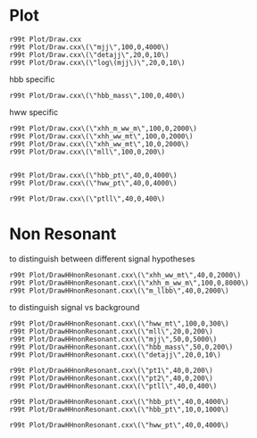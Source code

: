 Plot
=======

    r99t Plot/Draw.cxx
    r99t Plot/Draw.cxx\(\"mjj\",100,0,4000\)
    r99t Plot/Draw.cxx\(\"detajj\",20,0,10\)
    r99t Plot/Draw.cxx\(\"log\(mjj\)\",20,0,10\)


hbb specific

    r99t Plot/Draw.cxx\(\"hbb_mass\",100,0,400\)

hww specific

    r99t Plot/Draw.cxx\(\"xhh_m_ww_m\",100,0,2000\)
    r99t Plot/Draw.cxx\(\"xhh_ww_mt\",100,0,2000\)
    r99t Plot/Draw.cxx\(\"xhh_ww_mt\",10,0,2000\)
    r99t Plot/Draw.cxx\(\"mll\",100,0,200\)


    r99t Plot/Draw.cxx\(\"hbb_pt\",40,0,4000\)
    r99t Plot/Draw.cxx\(\"hww_pt\",40,0,4000\)

    r99t Plot/Draw.cxx\(\"ptll\",40,0,400\)



Non Resonant
=======

to distinguish between different signal hypotheses

    r99t Plot/DrawHHnonResonant.cxx\(\"xhh_ww_mt\",40,0,2000\)
    r99t Plot/DrawHHnonResonant.cxx\(\"xhh_m_ww_m\",100,0,8000\)
    r99t Plot/DrawHHnonResonant.cxx\(\"m_llbb\",40,0,2000\)

to distinguish signal vs background

    r99t Plot/DrawHHnonResonant.cxx\(\"hww_mt\",100,0,300\)
    r99t Plot/DrawHHnonResonant.cxx\(\"mll\",20,0,200\)
    r99t Plot/DrawHHnonResonant.cxx\(\"mjj\",50,0,5000\)
    r99t Plot/DrawHHnonResonant.cxx\(\"hbb_mass\",50,0,200\)
    r99t Plot/DrawHHnonResonant.cxx\(\"detajj\",20,0,10\)

    r99t Plot/DrawHHnonResonant.cxx\(\"pt1\",40,0,200\)
    r99t Plot/DrawHHnonResonant.cxx\(\"pt2\",40,0,200\)
    r99t Plot/DrawHHnonResonant.cxx\(\"ptll\",40,0,400\)

    r99t Plot/DrawHHnonResonant.cxx\(\"hbb_pt\",40,0,4000\)
    r99t Plot/DrawHHnonResonant.cxx\(\"hbb_pt\",10,0,1000\)

    r99t Plot/DrawHHnonResonant.cxx\(\"hww_pt\",40,0,4000\)
